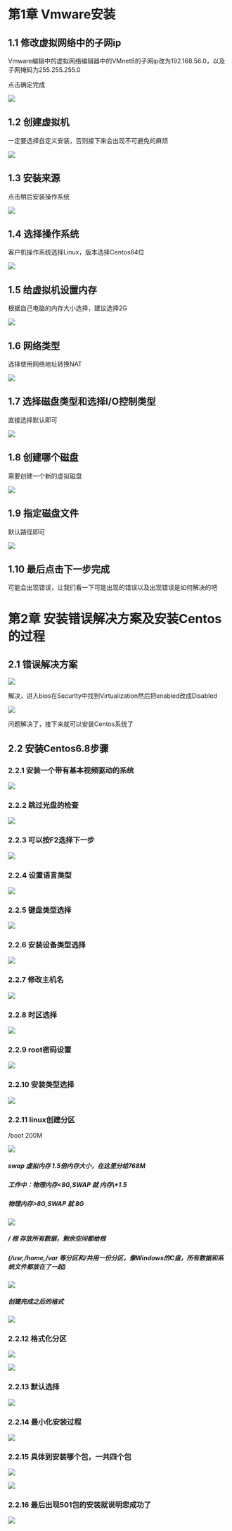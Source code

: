 # 第1章 Vmware安装

## 1.1 修改虚拟网络中的子网ip

Vmware编辑中的虚拟网络编辑器中的VMnet8的子网ip改为192.168.56.0，以及子网掩码为255.255.255.0

点击确定完成

![](/assets/图3-1.png)

## 1.2 创建虚拟机

一定要选择自定义安装，否则接下来会出现不可避免的麻烦

![](/assets/图3-2.png)

## 1.3 安装来源

点击稍后安装操作系统

![](/assets/图3-3.png)

## 1.4 选择操作系统

客户机操作系统选择Linux，版本选择Centos64位

![](/assets/图3-4.png)

## 1.5 给虚拟机设置内存

根据自己电脑的内存大小选择，建议选择2G

![](/assets/图3-5.png)

## 1.6 网络类型

选择使用网络地址转换NAT

![](/assets/图3-6.png)

## 1.7 选择磁盘类型和选择I/O控制类型

直接选择默认即可

![](/assets/图3-7.png)

## 1.8 创建哪个磁盘

需要创建一个新的虚拟磁盘

![](/assets/图3-8.png)

## 1.9 指定磁盘文件

默认路径即可

![](/assets/图3-9.png)

## 1.10 最后点击下一步完成

可能会出现错误，让我们看一下可能出现的错误以及出现错误是如何解决的吧

# 第2章 安装错误解决方案及安装Centos的过程

## 2.1 错误解决方案

![](/assets/图3-10.png)

解决，进入bios在Securlty中找到Virtualization然后把enabled改成Disabled

![](/assets/图3-11.png)

问题解决了，接下来就可以安装Centos系统了

## 2.2 安装Centos6.8步骤

### 2.2.1 安装一个带有基本视频驱动的系统

![](/assets/图3-12.png)

### 2.2.2 跳过光盘的检查

![](/assets/图3-13.png)

### 2.2.3 可以按F2选择下一步

![](/assets/图3-14.png)

### 2.2.4 设置语言类型

![](/assets/图3-31.png)

### 2.2.5 键盘类型选择

![](/assets/图3-32.png)

### 2.2.6 安装设备类型选择

![](/assets/图3-15.png)

### 2.2.7 修改主机名

![](/assets/图3-16.png)

### 2.2.8 时区选择

![](/assets/图3-17.png)

### 2.2.9 root密码设置

![](/assets/图3-18.png)

### 2.2.10 安装类型选择

![](/assets/图3-19.png)

### 2.2.11 linux创建分区

/boot 200M

![](/assets/图3-20.png)

##### swap  虚拟内存    1.5倍内存大小，在这里分给768M

##### 工作中：物理内存&lt;8G,SWAP 就 内存\\*1.5

##### 物理内存&gt;8G,SWAP 就 8G

![](/assets/图3-21.png)

##### /      根    存放所有数据，剩余空间都给根

##### \(/usr,/home,/var 等分区和/共用一份分区，像Windows的C盘，所有数据和系统文件都放在了一起\)

![](/assets/图3-22.png)

##### 创建完成之后的格式

![](/assets/图3-23.png)

### 2.2.12 格式化分区

![](/assets/图3-24.png)

![](/assets/图3-25.png)

### 2.2.13 默认选择

![](/assets/图3-26.png)

### 2.2.14 最小化安装过程

![](/assets/图3-27.png)

### 2.2.15 具体到安装哪个包，一共四个包

![](/assets/图3-28.png)

![](/assets/图3-29.png)

### 2.2.16 最后出现501包的安装就说明您成功了

![](/assets/图3-30.png)

### 




